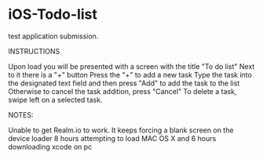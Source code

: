 # iOS-Todo-list
test application submission. 

INSTRUCTIONS

Upon load you will be presented with a screen with the title "To do list" 
Next to it there is a "+" button 
Press the "+" to add a new task 
Type the task into the designated text field and then press "Add" to add the task to the list 
Otherwise to cancel the task addition, press "Cancel"
To delete a task, swipe left on a selected task. 

NOTES: 

Unable to get Realm.io to work. It keeps forcing a blank screen on the device loader
8 hours attempting to load MAC OS X and 6 hours downloading xcode on pc